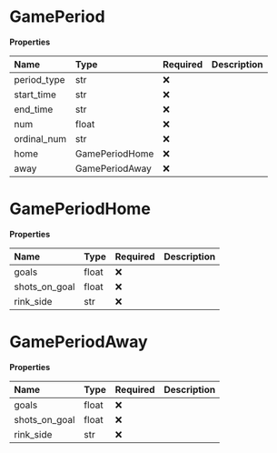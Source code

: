 # GamePeriod

**Properties**

| Name        | Type           | Required | Description |
| :---------- | :------------- | :------- | :---------- |
| period_type | str            | ❌       |             |
| start_time  | str            | ❌       |             |
| end_time    | str            | ❌       |             |
| num         | float          | ❌       |             |
| ordinal_num | str            | ❌       |             |
| home        | GamePeriodHome | ❌       |             |
| away        | GamePeriodAway | ❌       |             |

# GamePeriodHome

**Properties**

| Name          | Type  | Required | Description |
| :------------ | :---- | :------- | :---------- |
| goals         | float | ❌       |             |
| shots_on_goal | float | ❌       |             |
| rink_side     | str   | ❌       |             |

# GamePeriodAway

**Properties**

| Name          | Type  | Required | Description |
| :------------ | :---- | :------- | :---------- |
| goals         | float | ❌       |             |
| shots_on_goal | float | ❌       |             |
| rink_side     | str   | ❌       |             |

<!-- This file was generated by liblab | https://liblab.com/ -->
